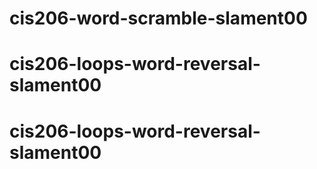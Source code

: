 # cis206-word-scramble-slament00
# cis206-loops-word-reversal-slament00
# cis206-loops-word-reversal-slament00
